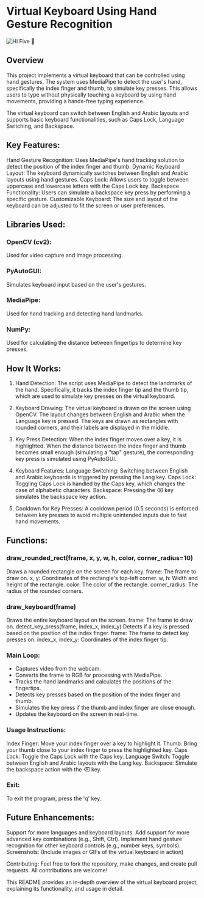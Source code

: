 # Virtual Keyboard Using Hand Gesture Recognition
![Hi Five 👋](https://drive.google.com/file/d/1dJDthxIwhfBpaRmGPFpAfzGfyk7htRJU/view)
## Overview
This project implements a virtual keyboard that can be controlled using hand gestures. The system uses MediaPipe to detect the user's hand, specifically the index finger and thumb, to simulate key presses. This allows users to type without physically touching a keyboard by using hand movements, providing a hands-free typing experience.

The virtual keyboard can switch between English and Arabic layouts and supports basic keyboard functionalities, such as Caps Lock, Language Switching, and Backspace.

## Key Features:
Hand Gesture Recognition: Uses MediaPipe's hand tracking solution to detect the position of the index finger and thumb.
Dynamic Keyboard Layout: The keyboard dynamically switches between English and Arabic layouts using hand gestures.
Caps Lock: Allows users to toggle between uppercase and lowercase letters with the Caps Lock key.
Backspace Functionality: Users can simulate a backspace key press by performing a specific gesture.
Customizable Keyboard: The size and layout of the keyboard can be adjusted to fit the screen or user preferences.

## Libraries Used:
### OpenCV (cv2): 
Used for video capture and image processing.
### PyAutoGUI: 
Simulates keyboard input based on the user's gestures.
### MediaPipe: 
Used for hand tracking and detecting hand landmarks.
### NumPy: 
Used for calculating the distance between fingertips to determine key presses.

## How It Works:
1. Hand Detection:
The script uses MediaPipe to detect the landmarks of the hand. Specifically, it tracks the index finger tip and the thumb tip, which are used to simulate key presses on the virtual keyboard.

2. Keyboard Drawing:
The virtual keyboard is drawn on the screen using OpenCV. The layout changes between English and Arabic when the Language key is pressed. The keys are drawn as rectangles with rounded corners, and their labels are displayed in the middle.

3. Key Press Detection:
When the index finger moves over a key, it is highlighted. When the distance between the index finger and thumb becomes small enough (simulating a "tap" gesture), the corresponding key press is simulated using PyAutoGUI.

4. Keyboard Features:
Language Switching: Switching between English and Arabic keyboards is triggered by pressing the Lang key.
Caps Lock: Toggling Caps Lock is handled by the Caps key, which changes the case of alphabetic characters.
Backspace: Pressing the ⌫ key simulates the backspace key action.
5. Cooldown for Key Presses:
A cooldown period (0.5 seconds) is enforced between key presses to avoid multiple unintended inputs due to fast hand movements.

## Functions:
### draw_rounded_rect(frame, x, y, w, h, color, corner_radius=10)
Draws a rounded rectangle on the screen for each key.
frame: The frame to draw on.
x, y: Coordinates of the rectangle's top-left corner.
w, h: Width and height of the rectangle.
color: The color of the rectangle.
corner_radius: The radius of the rounded corners.

### draw_keyboard(frame)
Draws the entire keyboard layout on the screen.
frame: The frame to draw on.
detect_key_press(frame, index_x, index_y)
Detects if a key is pressed based on the position of the index finger.
frame: The frame to detect key presses on.
index_x, index_y: Coordinates of the index finger tip.

### Main Loop:
- Captures video from the webcam.
- Converts the frame to RGB for processing with MediaPipe.
- Tracks the hand landmarks and calculates the positions of the fingertips.
- Detects key presses based on the position of the index finger and thumb.
- Simulates the key press if the thumb and index finger are close enough.
- Updates the keyboard on the screen in real-time.
  
### Usage Instructions:
Index Finger: Move your index finger over a key to highlight it.
Thumb: Bring your thumb close to your index finger to press the highlighted key.
Caps Lock: Toggle the Caps Lock with the Caps key.
Language Switch: Toggle between English and Arabic layouts with the Lang key.
Backspace: Simulate the backspace action with the ⌫ key.

### Exit:
To exit the program, press the 'q' key.

## Future Enhancements:
Support for more languages and keyboard layouts.
Add support for more advanced key combinations (e.g., Shift, Ctrl).
Implement hand gesture recognition for other keyboard controls (e.g., number keys, symbols).
Screenshots:
(Include images or GIFs of the virtual keyboard in action)

Contributing:
Feel free to fork the repository, make changes, and create pull requests. All contributions are welcome!

This README provides an in-depth overview of the virtual keyboard project, explaining its functionality, and usage in detail.

